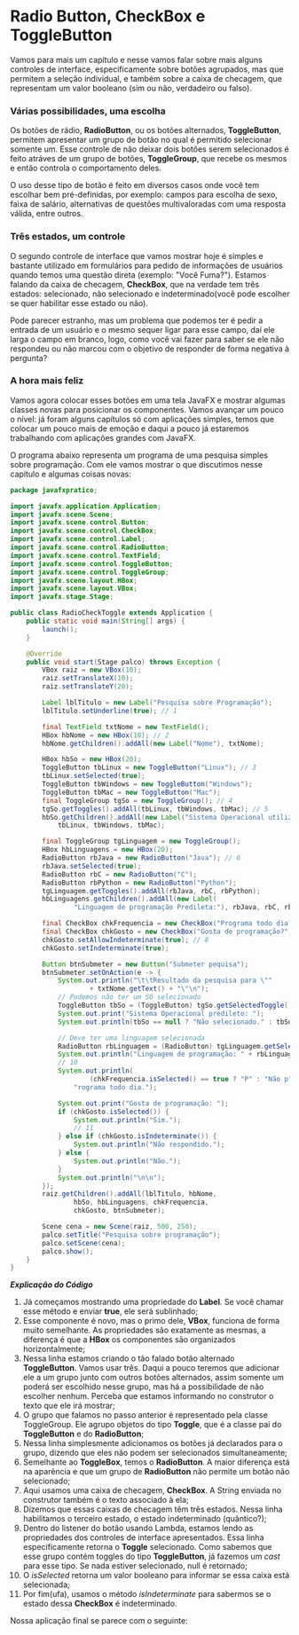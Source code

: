 # Radio Button, CheckBox e ToggleButton

Vamos para mais um capítulo e nesse vamos falar sobre mais alguns controles de interface, especificamente sobre botões agrupados, mas que permitem a seleção individual, e também sobre a caixa de checagem, que representam um valor booleano (sim ou não, verdadeiro ou falso).

### Várias possibilidades, uma escolha

Os botões de rádio, **RadioButton**, ou os botões alternados, **ToggleButton**, permitem apresentar um grupo de botão no qual é permitido selecionar somente um. Esse controle de não deixar dois botões serem selecionados é feito atráves de um grupo de botões, **ToggleGroup**, que recebe os mesmos e então controla o comportamento deles. 

O uso desse tipo de botão é feito em diversos casos onde você tem escolhar bem pré-definidas, por exemplo: campos para escolha de sexo, faixa de salário, alternativas de questões multivaloradas com uma resposta válida, entre outros.

### Três estados, um controle

O segundo controle de interface que vamos mostrar hoje é simples e bastante utilizado em formulários para pedido de informações de usuários quando temos uma questão direta (exemplo: "Você Fuma?"). Estamos falando da caixa de checagem, **CheckBox**, que na verdade tem três estados: selecionado, não selecionado e indeterminado(você pode escolher se quer habilitar esse estado ou não). 

Pode parecer estranho, mas um problema que podemos ter é pedir a entrada de um usuário e o mesmo sequer ligar para esse campo, daí ele larga o campo em branco, logo, como você vai fazer para saber se ele não respondeu ou não marcou com o objetivo de responder de forma negativa à pergunta? 

### A hora mais feliz

Vamos agora colocar esses botões em uma tela JavaFX e  mostrar algumas classes novas para posicionar os componentes. Vamos avançar um pouco o nível: já foram alguns capítulos só com aplicações simples, temos que colocar um pouco mais de emoção e daqui a pouco já estaremos trabalhando com aplicações grandes com JavaFX. 

O programa abaixo representa um programa de uma pesquisa simples sobre programação. Com ele vamos mostrar o que discutimos nesse capítulo e algumas coisas novas:


```java
package javafxpratico;

import javafx.application.Application;
import javafx.scene.Scene;
import javafx.scene.control.Button;
import javafx.scene.control.CheckBox;
import javafx.scene.control.Label;
import javafx.scene.control.RadioButton;
import javafx.scene.control.TextField;
import javafx.scene.control.ToggleButton;
import javafx.scene.control.ToggleGroup;
import javafx.scene.layout.HBox;
import javafx.scene.layout.VBox;
import javafx.stage.Stage;

public class RadioCheckToggle extends Application {
	public static void main(String[] args) {
		launch();
	}

	@Override
	public void start(Stage palco) throws Exception {
		VBox raiz = new VBox(10);
		raiz.setTranslateX(10);
		raiz.setTranslateY(20);

		Label lblTitulo = new Label("Pesquisa sobre Programação");
		lblTitulo.setUnderline(true); // 1

		final TextField txtNome = new TextField();
		HBox hbNome = new HBox(10); // 2
		hbNome.getChildren().addAll(new Label("Nome"), txtNome);

		HBox hbSo = new HBox(20);
		ToggleButton tbLinux = new ToggleButton("Linux"); // 3
		tbLinux.setSelected(true);
		ToggleButton tbWindows = new ToggleButton("Windows");
		ToggleButton tbMac = new ToggleButton("Mac");
		final ToggleGroup tgSo = new ToggleGroup(); // 4
		tgSo.getToggles().addAll(tbLinux, tbWindows, tbMac); // 5
		hbSo.getChildren().addAll(new Label("Sistema Operacional utilizado"), 
		    tbLinux, tbWindows, tbMac);

		final ToggleGroup tgLinguagem = new ToggleGroup();
		HBox hbLinguagens = new HBox(20);
		RadioButton rbJava = new RadioButton("Java"); // 6
		rbJava.setSelected(true);
		RadioButton rbC = new RadioButton("C");
		RadioButton rbPython = new RadioButton("Python");
		tgLinguagem.getToggles().addAll(rbJava, rbC, rbPython);
		hbLinguagens.getChildren().addAll(new Label(
				"Linguagem de programação Predileta:"), rbJava, rbC, rbPython);

		final CheckBox chkFrequencia = new CheckBox("Programa todo dia?"); // 7
		final CheckBox chkGosto = new CheckBox("Gosta de programação?");
		chkGosto.setAllowIndeterminate(true); // 8
		chkGosto.setIndeterminate(true);

		Button btnSubmeter = new Button("Submeter pequisa");
		btnSubmeter.setOnAction(e -> {
			System.out.println("\t\tResultado da pesquisa para \"" 
					+ txtNome.getText() + "\"\n");
			// Podemos não ter um SO selecionado
			ToggleButton tbSo = (ToggleButton) tgSo.getSelectedToggle(); // 9
			System.out.print("Sistema Operacional predileto: ");
			System.out.println(tbSo == null ? "Não selecionado." : tbSo.getText());

			// Deve ter uma linguagem selecionada
			RadioButton rbLinguagem = (RadioButton) tgLinguagem.getSelectedToggle();
			System.out.println("Linguagem de programação: " + rbLinguagem.getText());
			// 10
			System.out.println(
					(chkFrequencia.isSelected() == true ? "P" : "Não p") + 
				"rograma todo dia.");

			System.out.print("Gosta de programação: ");
			if (chkGosto.isSelected()) {
				System.out.println("Sim.");
				// 11
			} else if (chkGosto.isIndeterminate()) {
				System.out.println("Não respondido.");
			} else {
				System.out.println("Não.");
			}
			System.out.println("\n\n");
		});
		raiz.getChildren().addAll(lblTitulo, hbNome, 
				hbSo, hbLinguagens, chkFrequencia, 
				chkGosto, btnSubmeter);

		Scene cena = new Scene(raiz, 500, 250);
		palco.setTitle("Pesquisa sobre programação");
		palco.setScene(cena);
		palco.show();
	}
}
```
***Explicação do Código***

1. Já começamos mostrando uma propriedade do **Label**. Se você chamar esse método e enviar **true**, ele será sublinhado;
2. Esse componente é novo, mas o primo dele, **VBox**, funciona de forma muito semelhante. As propriedades são exatamente as mesmas, a diferença é que a **HBox** os componentes são organizados horizontalmente;
3. Nessa linha estamos criando o tão falado botão alternado **ToggleButton**. Vamos usar três. Daqui a pouco teremos que adicionar ele a um grupo junto com outros botões alternados, assim somente um poderá ser escolhido nesse grupo, mas há a possibilidade de não escolher nenhum. Perceba que estamos informando no construtor o texto que ele irá mostrar;
4. O grupo que falamos no passo anterior é representado pela classe ToggleGroup. Ele agrupo objetos do tipo **Toggle**, que é a classe pai do **ToggleButton** e do **RadioButton**;
5. Nessa linha simplesmente adicionamos os botões já declarados para o grupo, dizendo que eles não podem ser selecionados simultaneamente;
6. Semelhante ao **ToggleBox**, temos o **RadioButton**. A maior diferença está na aparência e que um grupo de **RadioButton** não permite um botão não selecionado;
7. Aqui usamos uma caixa de checagem, **CheckBox**. A String enviada no construtor também é o texto associado à ela;
8. Dizemos que essas caixas de checagem têm três estados. Nessa linha habilitamos o terceiro estado, o estado indeterminado (quântico?);
9. Dentro do listener do botão usando Lambda, estamos lendo as propriedades dos controles de interface apresentados. Essa linha especificamente retorna o **Toggle** selecionado. Como sabemos que esse grupo contém toggles do tipo **ToggleButton**, já fazemos um *cast* para esse tipo. Se nada estiver selecionado, null é retornado;
10. O *isSelected* retorna um valor booleano para informar se essa caixa está selecionada;
11. Por fim(ufa), usamos o método *isIndeterminate* para sabermos se o estado dessa **CheckBox** é indeterminado.

Nossa aplicação final se parece com o seguinte:




